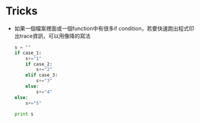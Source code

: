 # Tricks

* 如果一個檔案裡面或一個function中有很多if condition，若要快速跑出程式印出trace資訊，可以用像降的寫法
    ```python
    s = ""
    if case_1:
        s+="1"
        if case_2:
            s+="2"
        elif case_3:
            s+="3"
        else:
            s+="4"
    else:
        s+="5"

    print s
    ```
    
